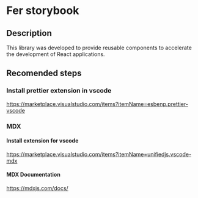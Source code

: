 # Fer storybook
## Description
This library was developed to provide reusable components to accelerate the development of React applications.
## Recomended steps
### Install prettier extension in vscode
https://marketplace.visualstudio.com/items?itemName=esbenp.prettier-vscode
### MDX
#### Install extension for vscode
https://marketplace.visualstudio.com/items?itemName=unifiedjs.vscode-mdx
#### MDX Documentation
https://mdxjs.com/docs/
